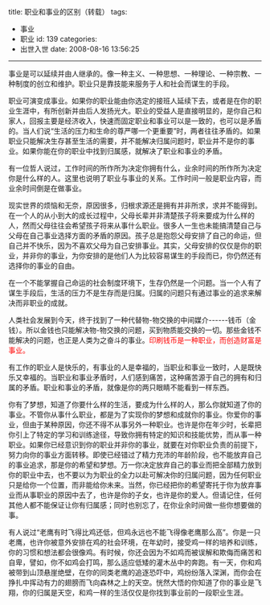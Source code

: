 title: 职业和事业的区别（转载）
tags:
  - 事业
  - 职业
id: 139
categories:
  - 出世入世
date: 2008-08-16 13:56:25
---

<span>事业是可以延续并由人继承的。<!--more-->像一种主义、一种思想、一种理论、一种宗教、一种制度的创立和维护。职业只是靠技能来服务于人和社会而谋生的手段。</span>

<span>职业可演变成事业。如果你的职业能由你选定的接班人延续下去，或者是在你的职业生涯中，有所创新并由后人发扬光大。职业的受益人是直接明显的，是你自己和家人，回报主要是经济收入，快速而固定职业和事业可以是一致的，也可以是矛盾的。当人们说<span>“</span>生活的压力和生命的尊严哪一个更重要<span>”</span>时，两者往往矛盾的。如果职业只能解决生存甚至生活的需要，并不能解决归属问题时，职业并不是你的事业。如果你能在你的职业中找到归属感，就解决了职业和事业的矛盾。</span>

<span>有一位哲人说过，工作时间的所作所为决定你拥有什么，业余时间的所作所为决定你是什么样的人。这里也说明了职业与事业的关系。工作时间一般是职业内容，而业余时间倒是在做事业。</span>

<span>现实世界的烦恼和无奈，原因很多，归根求源还是拥有并非所求，求并不能得到。在一个人的从小到大的成长过程中，父母长辈并非清楚孩子将来要成为什么样的人，然而父母往往会希望孩子将来从事什么职业。很多人一生也未能搞清楚自己与父母在自己事业选择方面的矛盾的原因。孩子总是抱怨父母安排了自己的命运，但自己并不快乐，因为不喜欢父母为自己安排事业。其实，父母安排的仅仅是你的职业，并非你的事业，为你安排的是他们人为比较容易谋生的手段而已，你仍然还有选择你的事业的自由。</span>

<span>在一个不能掌握自己命运的社会制度环境下，生存仍然是一个问题。当一个人有了谋生手段后，生活的压力不是生存而是归属。归属的问题只有通过事业的追求来解决而非职业的成就。</span>

<span>人类社会发展到今天，终于找到了一种代替物<span>-</span>物交换的中间媒介<span>------</span>钱币（金钱）。所以金钱也只能解决物<span>-</span>物交换的问题，买到物质能交换的一切。那些金钱不能解决的问题，也正是人类为之奋斗的事业。<span style="color: #ff0000">印刷钱币是一种职业，而创造财富是事业。</span></span>

<span>有工作的职业人是快乐的，有事业的人是幸福的，当职业和事业一致时，人是既快乐又幸福的。当职业和事业矛盾时，人们感到痛苦，这种痛苦源于自己的拥有和归属的矛盾。职业和事业的矛盾，就像是你的两只眼睛不能看到一样东西。</span>

<span>你有了梦想，知道了你要什么样的生活，要成为什么样的人，那么你就知道了你的事业。不管你从事什么职业，都是为了实现你的梦想和成就你的事业。你爱你的事业，但由于某种原因，你还不得不从事另外一种职业。也许是你在年少时，长辈把你引上了特定的学习和训练途径，导致你拥有特定的知识和技能优势，而从事一种职业。如果你已经意识到你的职业并非你的事业，就要在对你职业负责的前提下，努力向你的事业方面转移。即使已经错过了精力充沛的年龄阶段，也不能放弃自己的事业追求，那是你的希望和梦想。万一你决定放弃自己的事业而把全部精力放到你的职业中去，也不要以为为职业的全力以赴可解决你的归属问题，因为任何职业只是给你一个位置，而非能给你未来。当然，你已经把你的希望寄托于你为放弃事业而从事职业的原因中去了，也许是你的子女，也许是你的爱人。但请记住，任何其他人都不能保证让你有归属感；同时也别忘了，在你业余时间做一些你想要做的事。</span>

<span>有人说过<span>“</span>老鹰有时飞得比鸡还低，但鸡永远也不能飞得像老鹰那么高<span>”</span>。你是一只老鹰，也许你被意外安排在鸡的社会环境，在年幼时，接受鸡一样的培养和训练，你的习惯和想法都会很像鸡。有时候，你还会因为不如鸡而被误解和欺侮而痛苦和自卑，譬如，你不如鸡会打鸣，那么适应低矮的灌木丛中的奔跑。有一天，你和鸡被带到山顶悬崖绝壁，在你的同类老鹰的追逐恐吓中，鸡纷纷落入深渊，而你会在挣扎中挥动有力的翅膀而飞向森林之上的天空。恍然大悟的你知道了你的事业是飞翔，你的归属是天空，和鸡一样的生活仅仅是你找到事业前的一段职业生涯。</span>